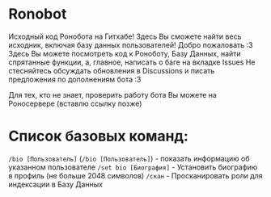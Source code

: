 # Ronobot
Исходный код Ронобота на Гитхабе! Здесь Вы сможете найти весь исходник, включая базу данных пользователей!
Добро пожаловать :3
Здесь Вы можете посмотреть код к Роноботу, Базу Данных, найти спрятанные функции, а, главное, написать о баге на вкладке Issues
Не стесняйтесь обсуждать обновления в Discussions и писать предложения по дополнениям бота :3

Для тех, кто не знает, проверить работу бота Вы можете на Роносервере (вставлю ссылку позже)

# Список базовых команд:
`/bio [Пользователь]` (`/bio [Пользователь]`) - показать информацию об указанном пользователе
`/set bio [Биография]` - Установить биографию в профиль (не больше 2048 символов)
`/скан` - Просканировать роли для индексации в Базу Данных
